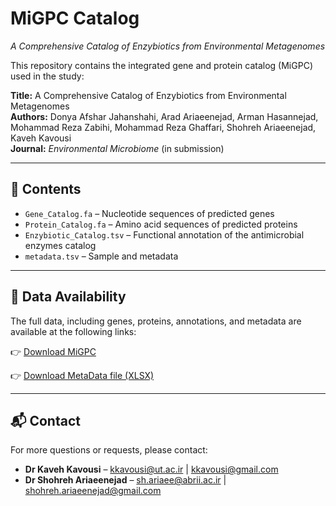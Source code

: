 # MiGPC Catalog  
*A Comprehensive Catalog of Enzybiotics from Environmental Metagenomes*

This repository contains the integrated gene and protein catalog (MiGPC) used in the study:

**Title:** A Comprehensive Catalog of Enzybiotics from Environmental Metagenomes  
**Authors:** Donya Afshar Jahanshahi, Arad Ariaeenejad, Arman Hasannejad, Mohammad Reza Zabihi, Mohammad Reza Ghaffari, Shohreh Ariaeenejad, Kaveh Kavousi  
**Journal:** *Environmental Microbiome* (in submission)

---

## 📁 Contents

- `Gene_Catalog.fa` – Nucleotide sequences of predicted genes  
- `Protein_Catalog.fa` – Amino acid sequences of predicted proteins  
- `Enzybiotic_Catalog.tsv` – Functional annotation of the antimicrobial enzymes catalog  
- `metadata.tsv` – Sample and metadata

---

## 🔗 Data Availability

The full data, including genes, proteins, annotations, and metadata are available at the following links:

👉 [Download MiGPC](https://drive.google.com/drive/folders/15cZhp7TAMhZbyVyKlpJZFjLoGA3vJ2gU?usp=drive_link)

👉 [Download MetaData file (XLSX)](./MiGPC_MetaData.xlsx)



---

## 📬 Contact

For more questions or requests, please contact:

- **Dr Kaveh Kavousi** – kkavousi@ut.ac.ir | kkavousi@gmail.com  
- **Dr Shohreh Ariaeenejad** – sh.ariaee@abrii.ac.ir | shohreh.ariaeenejad@gmail.com  
